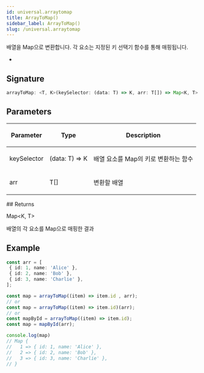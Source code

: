 ```yaml
---
id: universal.arraytomap
title: ArrayToMap()
sidebar_label: ArrayToMap()
slug: /universal.arraytomap
---
```






배열을 Map으로 변환합니다. 각 요소는 지정된 키 선택기 함수를 통해 매핑됩니다.

 *

## Signature

```typescript
arrayToMap: <T, K>(keySelector: (data: T) => K, arr: T[]) => Map<K, T>
```

## Parameters

<table><thead><tr><th>

Parameter


</th><th>

Type


</th><th>

Description


</th></tr></thead>
<tbody><tr><td>

keySelector


</td><td>

(data: T) =&gt; K


</td><td>

배열 요소를 Map의 키로 변환하는 함수


</td></tr>
<tr><td>

arr


</td><td>

T[]


</td><td>

변환할 배열


</td></tr>
</tbody></table>
## Returns

Map&lt;K, T&gt;

배열의 각 요소를 Map으로 매핑한 결과

## Example


```ts
const arr = [
 { id: 1, name: 'Alice' },
 { id: 2, name: 'Bob' },
 { id: 3, name: 'Charlie' },
];

const map = arrayToMap((item) => item.id , arr);
// or
const map = arrayToMap((item) => item.id)(arr);
// or
const mapById = arrayToMap((item) => item.id);
const map = mapById(arr);

console.log(map)
// Map {
//   1 => { id: 1, name: 'Alice' },
//   2 => { id: 2, name: 'Bob' },
//   3 => { id: 3, name: 'Charlie' },
// }
```

